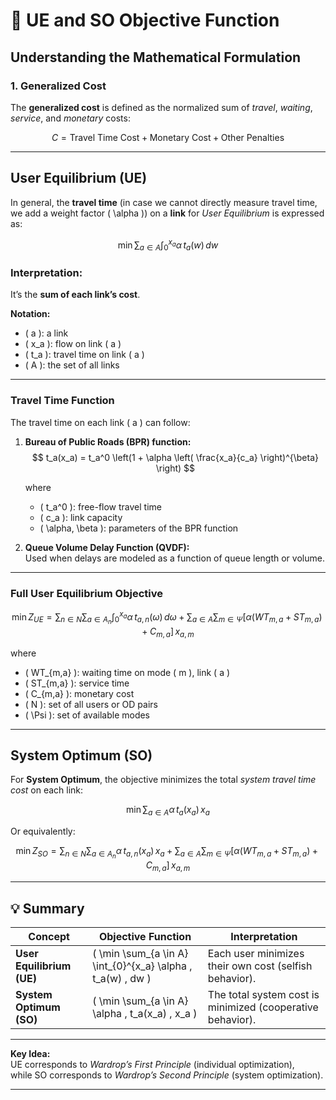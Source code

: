 # 🧮 UE and SO Objective Function

## Understanding the Mathematical Formulation

### 1. Generalized Cost

The **generalized cost** is defined as the normalized sum of *travel*, *waiting*, *service*, and *monetary* costs:

$$
C = \text{Travel Time Cost} + \text{Monetary Cost} + \text{Other Penalties}
$$

---

## User Equilibrium (UE)

In general, the **travel time** (in case we cannot directly measure travel time, we add a weight factor \( \alpha \)) on a **link** for *User Equilibrium* is expressed as:

$$
\min \sum_{a \in A} \int_{0}^{x_a} \alpha \, t_a(w) \, dw
$$

### Interpretation:
It’s the **sum of each link’s cost**.

**Notation:**
- \( a \): a link  
- \( x_a \): flow on link \( a \)  
- \( t_a \): travel time on link \( a \)  
- \( A \): the set of all links  

---

### Travel Time Function

The travel time on each link \( a \) can follow:

1. **Bureau of Public Roads (BPR) function:**
   $$
   t_a(x_a) = t_a^0 \left(1 + \alpha \left( \frac{x_a}{c_a} \right)^{\beta} \right)
   $$

   where  
   - \( t_a^0 \): free-flow travel time  
   - \( c_a \): link capacity  
   - \( \alpha, \beta \): parameters of the BPR function  

2. **Queue Volume Delay Function (QVDF):**  
   Used when delays are modeled as a function of queue length or volume.

---

### Full User Equilibrium Objective

$$
\min Z_{UE} = 
\sum_{n \in N} \sum_{a \in A_n} \int_0^{x_a} \alpha \, t_{a,n}(\omega) \, d\omega 
+ 
\sum_{a \in A} \sum_{m \in \Psi} 
\left[\alpha (WT_{m,a} + ST_{m,a}) + C_{m,a}\right] \, x_{a,m}
$$

where  
- \( WT_{m,a} \): waiting time on mode \( m \), link \( a \)  
- \( ST_{m,a} \): service time  
- \( C_{m,a} \): monetary cost  
- \( N \): set of all users or OD pairs  
- \( \Psi \): set of available modes  

---

## System Optimum (SO)

For **System Optimum**, the objective minimizes the total *system travel time cost* on each link:

$$
\min \sum_{a \in A} \alpha \, t_a(x_a) \, x_a
$$

Or equivalently:

$$
\min Z_{SO} =
\sum_{n \in N} \sum_{a \in A_n} \alpha \, t_{a,n}(x_a) \, x_a 
+ 
\sum_{a \in A} \sum_{m \in \Psi} 
\left[\alpha (WT_{m,a} + ST_{m,a}) + C_{m,a}\right] \, x_{a,m}
$$

---

## 💡 Summary

| Concept | Objective Function | Interpretation |
|----------|--------------------|----------------|
| **User Equilibrium (UE)** | \( \min \sum_{a \in A} \int_{0}^{x_a} \alpha \, t_a(w) \, dw \) | Each user minimizes their own cost (selfish behavior). |
| **System Optimum (SO)** | \( \min \sum_{a \in A} \alpha \, t_a(x_a) \, x_a \) | The total system cost is minimized (cooperative behavior). |

---

**Key Idea:**  
UE corresponds to *Wardrop’s First Principle* (individual optimization),  
while SO corresponds to *Wardrop’s Second Principle* (system optimization).

---

